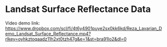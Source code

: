# Landsat Surface Reflectance Data

Video demo link: https://www.dropbox.com/scl/fi/4t6y4901puye2sx0kk6kd/Reza_Lavarian_Demo_Landsat_Surface_Reflectance.mp4?rlkey=oyhkztoqaadz11h2xt0tzh47g&e=1&st=bra91lo2&dl=0
